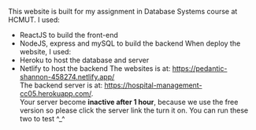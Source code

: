 This website is built for my assignment in Database Systems course at HCMUT.
I used:
- ReactJS to build the front-end
- NodeJS, express and mySQL to build the backend
When deploy the website, I used:
- Heroku to host the database and server
- Netlify to host the backend
The websites is at: https://pedantic-shannon-458274.netlify.app/  
The backend server is at: https://hospital-management-cc05.herokuapp.com/.   
Your server become **inactive after 1 hour**, because we use the free version so please click the server link the turn it on.
You can run these two to test ^_^
